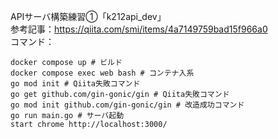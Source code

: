APIサーバ構築練習①「k212api_dev」  
参考記事：https://qiita.com/smi/items/4a7149759bad15f966a0  
コマンド：  
```
docker compose up # ビルド
docker compose exec web bash # コンテナ入系
go mod init # Qiita失敗コマンド
go get github.com/gin-gonic/gin # Qiita失敗コマンド
go mod init github.com/gin-gonic/gin # 改造成功コマンド
go run main.go # サーバ起動
start chrome http://localhost:3000/
```
<!--
cd "C:\Users\tatsu_hira_s\Documents\My Repository\myportfolio_k\k_212api_dev\go"
docker compose up -d; docker compose exec web bash; start chrome http://localhost:3000/
go mod init github.com/gin-gonic/gin && go run main.go
-->